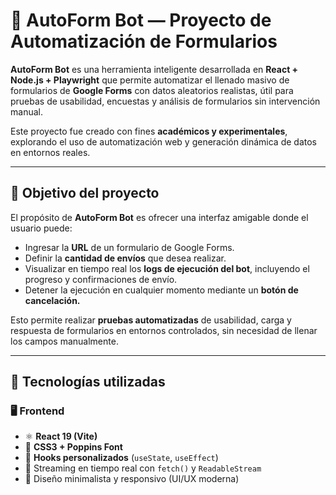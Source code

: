 # 🤖 AutoForm Bot — Proyecto de Automatización de Formularios

**AutoForm Bot** es una herramienta inteligente desarrollada en **React + Node.js + Playwright** que permite automatizar el llenado masivo de formularios de **Google Forms** con datos aleatorios realistas, útil para pruebas de usabilidad, encuestas y análisis de formularios sin intervención manual.

Este proyecto fue creado con fines **académicos y experimentales**, explorando el uso de automatización web y generación dinámica de datos en entornos reales.

---

## 🧩 Objetivo del proyecto

El propósito de **AutoForm Bot** es ofrecer una interfaz amigable donde el usuario puede:

- Ingresar la **URL** de un formulario de Google Forms.
- Definir la **cantidad de envíos** que desea realizar.
- Visualizar en tiempo real los **logs de ejecución del bot**, incluyendo el progreso y confirmaciones de envío.
- Detener la ejecución en cualquier momento mediante un **botón de cancelación.**

Esto permite realizar **pruebas automatizadas** de usabilidad, carga y respuesta de formularios en entornos controlados, sin necesidad de llenar los campos manualmente.

---

## 🧠 Tecnologías utilizadas

### 🖥️ Frontend
- ⚛️ **React 19 (Vite)**
- 🎨 **CSS3 + Poppins Font**
- 🧩 **Hooks personalizados** (`useState`, `useEffect`)
- 💬 Streaming en tiempo real con `fetch()` y `ReadableStream`
- 🧠 Diseño minimalista y responsivo (UI/UX moderna)





